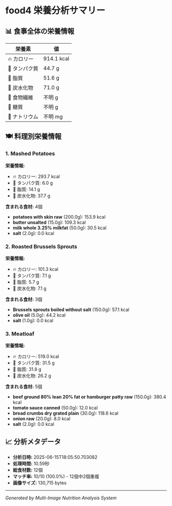 # food4 栄養分析サマリー

## 📊 食事全体の栄養情報

| 栄養素 | 値 |
|--------|-----|
| 🔥 カロリー | 914.1 kcal |
| 🥩 タンパク質 | 44.7 g |
| 🧈 脂質 | 51.6 g |
| 🍞 炭水化物 | 71.0 g |
| 🌾 食物繊維 | 不明 g |
| 🍯 糖質 | 不明 g |
| 🧂 ナトリウム | 不明 mg |

## 🍽️ 料理別栄養情報

### 1. Mashed Potatoes

**栄養情報:**
- 🔥 カロリー: 293.7 kcal
- 🥩 タンパク質: 6.0 g
- 🧈 脂質: 14.1 g
- 🍞 炭水化物: 37.7 g

**含まれる食材:** 4個

- **potatoes with skin raw** (200.0g): 153.9 kcal
- **butter unsalted** (15.0g): 109.3 kcal
- **milk whole 3.25% milkfat** (50.0g): 30.5 kcal
- **salt** (2.0g): 0.0 kcal

### 2. Roasted Brussels Sprouts

**栄養情報:**
- 🔥 カロリー: 101.3 kcal
- 🥩 タンパク質: 7.1 g
- 🧈 脂質: 5.7 g
- 🍞 炭水化物: 7.1 g

**含まれる食材:** 3個

- **Brussels sprouts boiled without salt** (150.0g): 57.1 kcal
- **olive oil** (5.0g): 44.2 kcal
- **salt** (1.0g): 0.0 kcal

### 3. Meatloaf

**栄養情報:**
- 🔥 カロリー: 519.0 kcal
- 🥩 タンパク質: 31.5 g
- 🧈 脂質: 31.8 g
- 🍞 炭水化物: 26.2 g

**含まれる食材:** 5個

- **beef ground 80% lean 20% fat or hamburger patty raw** (150.0g): 380.4 kcal
- **tomato sauce canned** (50.0g): 12.0 kcal
- **bread crumbs dry grated plain** (30.0g): 118.6 kcal
- **onion raw** (20.0g): 8.0 kcal
- **salt** (2.0g): 0.0 kcal

## 📈 分析メタデータ

- **分析日時:** 2025-06-15T18:05:50.703082
- **処理時間:** 10.59秒
- **総食材数:** 12個
- **マッチ率:** 10/10 (100.0%) - 12個中2個重複
- **画像サイズ:** 130,715 bytes

---
*Generated by Multi-Image Nutrition Analysis System*
